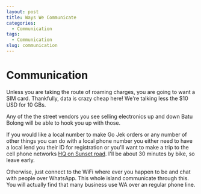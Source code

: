 ```yaml
---
layout: post
title: Ways We Communicate
categories:
  - Communication
tags:
  - Communication
slug: communication
---
```

# Communication

Unless you are taking the route of roaming charges, you are going to want a SIM card. Thankfully, data is crazy cheap here! We're talking less the $10 USD for 10 GBs.

Any of the the street vendors you see selling electronics up and down Batu Bolong will be able to hook you up with those.

If you would like a local number to make Go Jek orders or any number of other things you can do with a local phone number you either need to have a local lend you their ID for registration or you'll want to make a trip to the cell phone networks [HQ on Sunset road](https://goo.gl/maps/ME95fthggfP2). I'll be about 30 minutes by bike, so leave early.

Otherwise, just connect to the WiFi where ever you happen to be and chat with people over WhatsApp. This whole island communicate through this. You will actually find that many business use WA over an regular phone line.